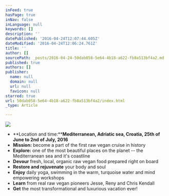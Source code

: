 ```yaml
---
inFeed: true
hasPage: true
inNav: false
inLanguage: null
keywords: []
description: ''
datePublished: '2016-04-24T12:07:44.605Z'
dateModified: '2016-04-24T12:06:24.761Z'
title: ''
author: []
sourcePath: _posts/2016-04-24-50dab058-5e64-4b18-a622-fb8a513bf4a2.md
published: true
authors: []
publisher:
  name: null
  domain: null
  url: null
  favicon: null
starred: true
url: 50dab058-5e64-4b18-a622-fb8a513bf4a2/index.html
_type: Article

---
```

![](https://the-grid-user-content.s3-us-west-2.amazonaws.com/c0d7a345-9bd8-45bb-86ac-3ff8b35c1d97.jpg)

* **Location and time:****Mediterranean, Adriatic sea, Croatia, 25th of June to 2nd of July, 2016**
* **Mission:** become a part of the first raw vegan cruise in history
* **Explore:** one of the most beautiful places on the planet -- the Mediterranean sea and it's coastline
* **Devour** fresh, local, organic raw vegan food prepared right on board
* **Restore and rejuvenate** your body and soul
* **Enjoy** daily yoga, swimming in the warm, turquoise water and mind empowering workshops
* **Learn** from real raw vegan pioneers Jesse, Reny and Chris Kendall
* **Get** the most transformational and luxurious vacation ever!